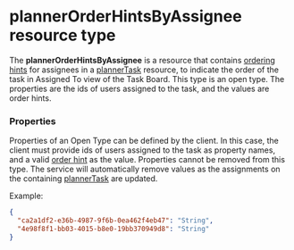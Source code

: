 # plannerOrderHintsByAssignee resource type

The **plannerOrderHintsByAssignee** is a resource that contains [ordering hints](planner_order_hint_format.md) for assignees in a [plannerTask](plannerTask.md) resource, to indicate the order of the task in Assigned To view of the Task Board.
This type is an open type. The properties are the ids of users assigned to the task, and the values are order hints.

### Properties
Properties of an Open Type can be defined by the client. In this case, the client must provide ids of users assigned to the task as property names, and a valid [order hint](planner_order_hint_format.md) as the value.
Properties cannot be removed from this type. The service will automatically remove values as the assignments on the containing [plannerTask](plannerTask.md) are updated.

Example:

<!-- {
  "blockType": "resource",
  "optionalProperties": [

  ],
  "@odata.type": "microsoft.graph.plannerOrderHintsByAssignee"
}-->

```json
{
  "ca2a1df2-e36b-4987-9f6b-0ea462f4eb47": "String",
  "4e98f8f1-bb03-4015-b8e0-19bb370949d8": "String"
}

```

<!-- uuid: 8fcb5dbc-d5aa-4681-8e31-b001d5168d79
2015-10-25 14:57:30 UTC -->
<!-- {
  "type": "#page.annotation",
  "description": "plannerOrderHintsByAssignee resource",
  "keywords": "",
  "section": "documentation",
  "tocPath": ""
}-->